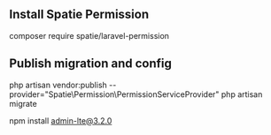 ## Install Spatie Permission
composer require spatie/laravel-permission

## Publish migration and config
php artisan vendor:publish --provider="Spatie\Permission\PermissionServiceProvider"
php artisan migrate

npm install admin-lte@3.2.0